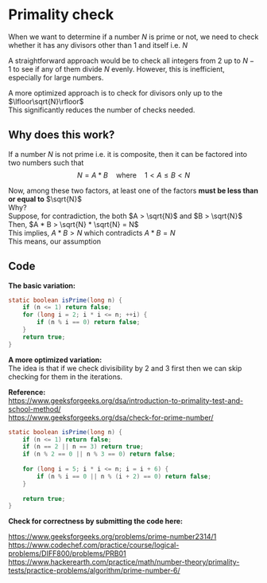 # Primality check

When we want to determine if a number $N$ is prime or not, we need to check whether it has any divisors other than $1$ and itself i.e. $N$   

A straightforward approach would be to check all integers from $2$ up to $N−1$ to see if any of them divide $N$ evenly. However, this is inefficient, especially for large numbers.  

A more optimized approach is to check for divisors only up to the $\lfloor\sqrt{N}\rfloor$   
This significantly reduces the number of checks needed.

## Why does this work?  
If a number $N$ is not prime i.e. it is composite, then it can be factored into two numbers such that
$$N = A * B \quad \text{where} \quad 1 < A \le B < N$$

Now, among these two factors, at least one of the factors **must be less than or equal to** $\sqrt{N}$  
Why?  
Suppose, for contradiction, the both $A > \sqrt{N}$ and $B > \sqrt{N}$  
Then, $A * B > \sqrt{N} * \sqrt{N} = N$  
This implies, $A * B > N$ which contradicts $A * B = N$  
This means, our assumption 


## Code

**The basic variation:**  

```java
static boolean isPrime(long n) {  
    if (n <= 1) return false;  
    for (long i = 2; i * i <= n; ++i) {  
        if (n % i == 0) return false;  
    }  
    return true;  
}
``` 

**A more optimized variation:**  
The idea is that if we check divisibility by $2$ and $3$ first then we can skip checking for them in the iterations.

**Reference:**  
https://www.geeksforgeeks.org/dsa/introduction-to-primality-test-and-school-method/  
https://www.geeksforgeeks.org/dsa/check-for-prime-number/  


```java
static boolean isPrime(long n) {  
    if (n <= 1) return false;  
    if (n == 2 || n == 3) return true;  
    if (n % 2 == 0 || n % 3 == 0) return false;  
  
    for (long i = 5; i * i <= n; i = i + 6) {  
        if (n % i == 0 || n % (i + 2) == 0) return false;  
    }  
  
    return true;  
}
```

**Check for correctness by submitting the code here:**  

https://www.geeksforgeeks.org/problems/prime-number2314/1
https://www.codechef.com/practice/course/logical-problems/DIFF800/problems/PRB01
https://www.hackerearth.com/practice/math/number-theory/primality-tests/practice-problems/algorithm/prime-number-6/
